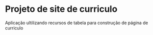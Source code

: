 # Projeto de site de curriculo
Aplicação ultilizando recursos de tabela para construção de página de curriculo
